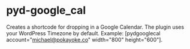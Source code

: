 pyd-google_cal
==============

Creates a shortcode for dropping in a Google Calendar. The plugin uses your WordPress Timezone by default. Example: [pydgooglecal account="michael@pokayoke.co" width="800" height="600"].